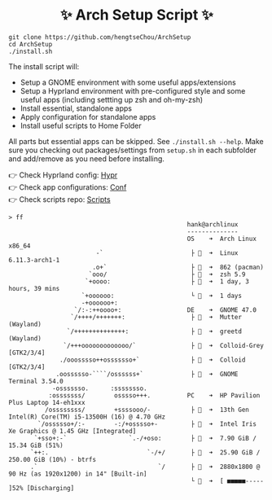 <h1 align="center">✨ Arch Setup Script ✨</h1>

```
git clone https://github.com/hengtseChou/ArchSetup
cd ArchSetup
./install.sh
```

The install script will:

- Setup a GNOME environment with some useful apps/extensions
- Setup a Hyprland environment with pre-configured style and some useful apps (including settting up zsh and oh-my-zsh)
- Install essential, standalone apps
- Apply configuration for standalone apps
- Install useful scripts to Home Folder

All parts but essential apps can be skipped. See `./install.sh --help`.
Make sure you checking out packages/settings from `setup.sh` in each subfolder and add/remove as you need before installing.

👉️ Check Hyprland config: [Hypr](https://github.com/hengtseChou/Hypr) <br>
👉️ Check app configurations: [Conf](https://github.com/hengtseChou/Conf) <br>
👉️ Check scripts repo: [Scripts](https://github.com/hengtseChou/Scripts) <br>

`````
> ff
                                                 hank@archlinux
                                                 --------------
                                                 OS    ➜  Arch Linux x86_64
                        -`                        ├   ➜  Linux 6.11.3-arch1-1
                       .o+`                       ├ 󰏖  ➜  862 (pacman)
                      `ooo/                       ├   ➜  zsh 5.9
                     `+oooo:                      ├ 󱑀  ➜  1 day, 3 hours, 39 mins
                    `+oooooo:                     └ 󰃩  ➜  1 days
                    -+oooooo+:
                  `/:-:++oooo+:                  DE    ➜  GNOME 47.0
                 `/++++/+++++++:                  ├ 󰣆  ➜  Mutter (Wayland)
                `/++++++++++++++:                 ├ 󱅞  ➜  greetd (Wayland)
               `/+++ooooooooooooo/`               ├ 󰏘  ➜  Colloid-Grey [GTK2/3/4]
              ./ooosssso++osssssso+`              ├ 󰀻  ➜  Colloid [GTK2/3/4]
             .oossssso-````/ossssss+`             ├   ➜  GNOME Terminal 3.54.0
            -osssssso.      :ssssssso.
           :osssssss/        osssso+++.          PC    ➜  HP Pavilion Plus Laptop 14-eh1xxx
          /ossssssss/        +ssssooo/-           ├ 󰻠  ➜  13th Gen Intel(R) Core(TM) i5-13500H (16) @ 4.70 GHz
        `/ossssso+/:-        -:/+osssso+-         ├ 󰢮  ➜  Intel Iris Xe Graphics @ 1.45 GHz [Integrated]
       `+sso+:-`                 `.-/+oso:        ├ 󰍛  ➜  7.90 GiB / 15.34 GiB (51%)
      `++:.                           `-/+/       ├ 󰋊  ➜  25.90 GiB / 250.00 GiB (10%) - btrfs
      .`                                 `/       ├ 󰍹  ➜  2880x1800 @ 90 Hz (as 1920x1200) in 14" [Built-in]
                                                  └   ➜  [ ■■■■■----- ]52% [Discharging]
`````
